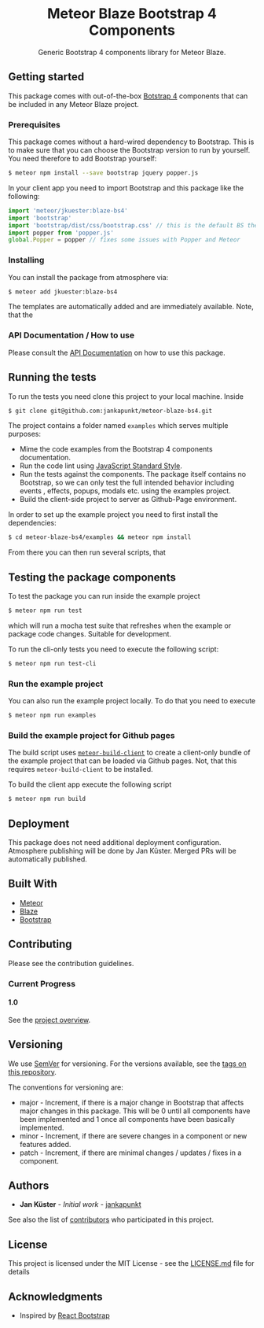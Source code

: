 <div align="center">
<h1>Meteor Blaze Bootstrap 4 Components</h1>
<p>Generic Bootstrap 4 components library for Meteor Blaze.</p>
</div>

## Getting started

This package comes with out-of-the-box [Botstrap 4](https://getbootstrap.com/) components that can be included in any Meteor Blaze project.

### Prerequisites

This package comes without a hard-wired dependency to Bootstrap. This is to make sure that you can choose the Bootstrap version to run by yourself. You need therefore to add Bootstrap yourself:

```bash
$ meteor npm install --save bootstrap jquery popper.js
```

In your client app you need to import Bootstrap and this package like the following:

```javascript
import 'meteor/jkuester:blaze-bs4'
import 'bootstrap'
import 'bootstrap/dist/css/bootstrap.css' // this is the default BS theme as example
import popper from 'popper.js'
global.Popper = popper // fixes some issues with Popper and Meteor
``` 

### Installing

You can install the package from atmosphere via:

```bash
$ meteor add jkuester:blaze-bs4
```

The templates are automatically added and are immediately available. Note, that the 

### API Documentation / How to use

Please consult the [API Documentation](API.md) on how to use this package.

## Running the tests

To run the tests you need clone this project to your local machine. Inside

```bash
$ git clone git@github.com:jankapunkt/meteor-blaze-bs4.git
```

The project contains a folder named `examples` which serves multiple purposes:

* Mime the code examples from the Bootstrap 4 components documentation.
* Run the code lint using [JavaScript Standard Style](https://standardjs.com/).
* Run the tests against the components. The package itself contains no Bootstrap, so we can only test the full intended behavior including events , effects, popups, modals etc. using the examples project.
* Build the client-side project to server as Github-Page environment.

In order to set up the example project you need to first install the dependencies:

```bash
$ cd meteor-blaze-bs4/examples && meteor npm install
```

From there you can then run several scripts, that 


## Testing the package components

To test the package you can run inside the example project

```bash
$ meteor npm run test
```

which will run a mocha test suite that refreshes when the example or package code changes. Suitable for development.

To run the cli-only tests you need to execute the following script:
 

```bash
$ meteor npm run test-cli
```


### Run the example project

You can also run the example project locally. To do that you need to execute


```bash
$ meteor npm run examples
```

### Build the example project for Github pages

The build script uses [`meteor-build-client`](https://github.com/frozeman/meteor-build-client) to create a client-only bundle of the example project that can be loaded via Github pages. Not, that this requires `meteor-build-client` to be installed.

To build the client app execute the following script

```bash
$ meteor npm run build
```

## Deployment

This package does not need additional deployment configuration. Atmosphere publishing will be done by Jan Küster. Merged PRs will be automatically published.

## Built With

* [Meteor](https://www.meteor.com/)
* [Blaze](http://blazejs.org/)
* [Bootstrap](https://getbootstrap.com/)

## Contributing

Please see the contribution guidelines.

### Current Progress

#### 1.0

See the [project overview](https://github.com/jankapunkt/meteor-blaze-bs4/projects/1). 

## Versioning

We use [SemVer](http://semver.org/) for versioning. For the versions available, see the [tags on this repository](https://github.com/your/project/tags).

The conventions for versioning are:

* major - Increment, if there is a major change in Bootstrap that affects major changes in this package. This will be 0 until all components have been implemented and 1 once all components have been basically implemented.
* minor - Increment, if there are severe changes in a component or new features added.
* patch - Increment, if there are minimal changes / updates / fixes in a component.


## Authors

* **Jan Küster** - *Initial work* - [jankapunkt](https://github.com/jankapunkt)

See also the list of [contributors](https://github.com/jankapunkt/meteor-blaze-bs4/contributors) who participated in this project.

## License

This project is licensed under the MIT License - see the [LICENSE.md](LICENSE.md) file for details

## Acknowledgments

* Inspired by [React Bootstrap](https://react-bootstrap.github.io/)
